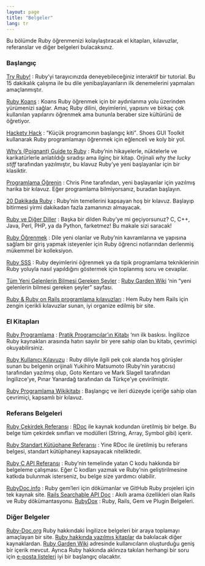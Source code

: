 ```yaml
---
layout: page
title: "Belgeler"
lang: tr
---
```


Bu bölümde Ruby öğrenmenizi kolaylaştıracak el kitapları, kılavuzlar,
referanslar ve diğer belgeleri bulacaksınız.

### Başlangıç

[Try Ruby!][1]
: Ruby’yi tarayıcınızda deneyebileceğiniz interaktif bir tutorial. Bu 15
  dakikalık çalışma ile bu dile yenibaşlayanların ilk denemelerini
  yapmaları amaçlanmıştır.

[Ruby Koans][2]
: Koans Ruby öğrenmek için bir aydınlanma yolu üzerinden yürümenizi
  sağlar. Amaç Ruby dilini, deyimlerini, yapısını ve birkaç çok
  kullanılan yapılarını öğrenmek ama bununla beraber size kültürünü de
  öğretiyor.

[Hackety Hack][3]
: <q cite="http://hackety-hack.com/">Küçük programcının başlangıç
  kiti</q>. Shoes GUI Toolkit kullanarak Ruby programlamayı öğrenmek
  için eğlenceli ve koly bir yol.

[Why’s (Poignant) Guide to Ruby][4]
: Ruby’nin hikayelerle, nüktelerle ve karikatürlerle anlatıldığı
  sıradışı ama ilginç bir kitap. Orjinali *why the lucky stiff*
  tarafından yazılmıştır, bu klavuz Ruby’ye yeni başlayanlar için bir
  klasiktir.

[Programlama Öğrenin][5]
: Chris Pine tarafından, yeni başlayanlar için yazılmış harika bir
  kılavuz. Eğer programlama bilmiyorsanız, buradan başlayın.

[20 Dakikada Ruby](/tr/documentation/quickstart/)
: Ruby’nin temellerini kapsayan hoş bir kılavuz. Başlayıp bitirmesi
  yirmi dakikadan fazla zamanınızı almayacak.

[Ruby ve Diğer Diller](/tr/documentation/ruby-from-other-languages/)
: Başka bir dilden Ruby’ye mi geçiyorsunuz? C, C++, Java, Perl, PHP, ya
  da Python, farketmez! Bu makale sizi saracak!

[Ruby Öğrenmek][6]
: Dile yeni olanlar ve Ruby’nin kavramlarına ve yapısına sağlam bir
  giriş yapmak isteyenler için Ruby öğrenci notlarından derlenmiş
  mükemmel bir kolleksiyon.

[Ruby SSS][7]
: Ruby deyimlerini öğrenmek ya da tipik programlama tekniklerinin Ruby
  yoluyla nasıl yapıldığını göstermek için toplanmış soru ve cevaplar.

[Tüm Yeni Gelenlerin Bilmesi Gereken Şeyler][8]
: [Ruby Garden Wiki][9] ‘nin “yeni gelenlerin bilmesi gereken şeyler”
  sayfası.

[Ruby &amp; Ruby on Rails programlama kılavuzları][10]
: Hem Ruby hem Rails için zengin içerikli kılavuzlar sunan, iyi organize
  edilmiş bir site.

### El Kitapları

[Ruby Programlama][11]
: [Pratik Programcılar’ın Kitabı][12] ‘nın ilk baskısı. İngilizce Ruby
  kaynakları arasında hatırı sayılır bir yere sahip olan bu kitabı,
  çevrimiçi okuyabilirsiniz.

[Ruby Kullanıcı Kılavuzu][13]
: Ruby diliyle ilgili pek çok alanda hoş görüşler sunan bu belgenin
  orijinali Yukihiro Matsumoto (Ruby’nin yaratıcısı) tarafından yazılmış
  olup, Goto Kentaro ve Mark Slagell tarafından İngilizce’ye, Pınar
  Yanardağ tarafından da Türkçe’ye çevirilmiştir.

[Ruby Programlama Wikikitabı][14]
: Başlangıç ve ileri düzeyde içeriğe sahip olan çevrimiçi, kapsamlı bir
  kılavuz.

### Referans Belgeleri

[Ruby Çekirdek Referansı][15]
: [RDoc][16] ile kaynak kodundan üretilmiş bir belge. Bu belge tüm
  çekirdek sınıfları ve modülleri (String, Array, Symbol gibi) içerir.

[Ruby Standart Kütüphane Referansı][17]
: Yine RDoc ile üretilmiş bu referans belgesi, standart kütüphaneyi
  kapsayacak niteliktedir.

[Ruby C API Referansı][18]
: Ruby’nin temelinde yatan C kodu hakkında bir belgeleme çalışması. Eğer
  C kodları yazmak ve Ruby’nin geliştirilmesine katkıda bulunmak
  isterseniz, bu belge size yardımcı olabilir.

 [RubyDoc.info][19]
 : Ruby gem’leri için dökümanlar ve GitHub Ruby projeleri için tek kaynak
  site.
 [Rails Searchable API Doc][20]
 : Akıllı arama özellikleri olan Rails ve Ruby dökümantasyonu.
 [RubyDox][21]
 : Ruby, Rails, Gem ve Plugin Belgeleri.
 ### Diğer Belgeler

[Ruby-Doc.org][22] Ruby hakkındaki İngilizce belgeleri bir araya
toplamayı amaçlayan bir site. [Ruby hakkında yazılmış kitaplar][23] da
bakılacak diğer kaynaklardan. [Ruby Garden Wiki][9] adresinde
kullanıcıların oluşturduğu geniş bir içerik mevcut. Ayrıca Ruby hakkında
aklınıza takılan herhangi bir soru için [e-posta
listeleri](/en/community/mailing-lists/) iyi bir başlangıç olacaktır.



[1]: http://tryruby.org/
[2]: http://rubykoans.com/
[3]: http://hackety-hack.com/
[4]: http://mislav.uniqpath.com/poignant-guide/
[5]: http://pine.fm/LearnToProgram/
[6]: http://rubylearning.com/
[7]: http://faq.rubygarden.org/
[8]: http://www.rubygarden.org/ruby?ThingsNewcomersShouldKnow
[9]: http://wiki.rubygarden.org/Ruby
[10]: http://www.meshplex.org/wiki/Ruby/Ruby_on_Rails_programming_tutorials
[11]: http://www.ruby-doc.org/docs/ProgrammingRuby/
[12]: http://pragmaticprogrammer.com/titles/ruby/index.html
[13]: http://www.belgeler.org/uygulamalar/ruby/ruby-ug.html
[14]: http://en.wikibooks.org/wiki/Ruby_programming_language
[15]: http://www.ruby-doc.org/core
[16]: http://rdoc.sourceforge.net
[17]: http://www.ruby-doc.org/stdlib
[18]: http://www.ruby-doc.org/doxygen/current/
[19]: http://www.rubydoc.info/
[20]: http://railsapi.com/
[21]: http://www.rubydox.net/
[22]: http://ruby-doc.org
[23]: http://www.ruby-doc.org/bookstore
